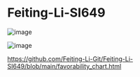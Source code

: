 # Feiting-Li-SI649
![image](https://github.com/user-attachments/assets/ffe6098d-d969-4653-a94e-e576bc1e0138)


![image](https://github.com/user-attachments/assets/ce553b5f-d3a3-4747-931c-6300664f947c)

https://github.com/Feiting-Li-Git/Feiting-Li-SI649/blob/main/favorability_chart.html
